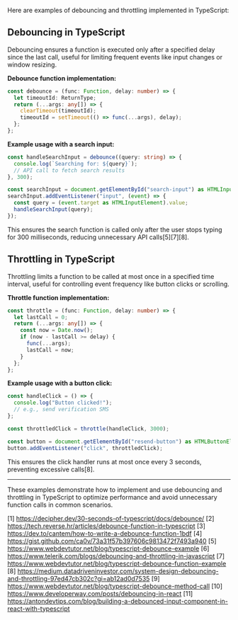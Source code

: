 Here are examples of debouncing and throttling implemented in TypeScript:

## Debouncing in TypeScript

Debouncing ensures a function is executed only after a specified delay since the last call, useful for limiting frequent
events like input changes or window resizing.

**Debounce function implementation:**

```typescript
const debounce = (func: Function, delay: number) => {
  let timeoutId: ReturnType;
  return (...args: any[]) => {
    clearTimeout(timeoutId);
    timeoutId = setTimeout(() => func(...args), delay);
  };
};
```

**Example usage with a search input:**

```typescript
const handleSearchInput = debounce((query: string) => {
  console.log(`Searching for: ${query}`);
  // API call to fetch search results
}, 300);

const searchInput = document.getElementById("search-input") as HTMLInputElement;
searchInput.addEventListener("input", (event) => {
  const query = (event.target as HTMLInputElement).value;
  handleSearchInput(query);
});
```

This ensures the search function is called only after the user stops typing for 300 milliseconds, reducing unnecessary API
calls[5][7][8].

## Throttling in TypeScript

Throttling limits a function to be called at most once in a specified time interval, useful for controlling event frequency
like button clicks or scrolling.

**Throttle function implementation:**

```typescript
const throttle = (func: Function, delay: number) => {
  let lastCall = 0;
  return (...args: any[]) => {
    const now = Date.now();
    if (now - lastCall >= delay) {
      func(...args);
      lastCall = now;
    }
  };
};
```

**Example usage with a button click:**

```typescript
const handleClick = () => {
  console.log("Button clicked!");
  // e.g., send verification SMS
};

const throttledClick = throttle(handleClick, 3000);

const button = document.getElementById("resend-button") as HTMLButtonElement;
button.addEventListener("click", throttledClick);
```

This ensures the click handler runs at most once every 3 seconds, preventing excessive calls[8].

---

These examples demonstrate how to implement and use debouncing and throttling in TypeScript to optimize performance and avoid
unnecessary function calls in common scenarios.

[1] https://decipher.dev/30-seconds-of-typescript/docs/debounce/ [2]
https://tech.reverse.hr/articles/debounce-function-in-typescript [3]
https://dev.to/cantem/how-to-write-a-debounce-function-1bdf [4] https://gist.github.com/ca0v/73a31f57b397606c9813472f7493a940
[5] https://www.webdevtutor.net/blog/typescript-debounce-example [6]
https://www.telerik.com/blogs/debouncing-and-throttling-in-javascript [7]
https://www.webdevtutor.net/blog/typescript-debounce-function-example [8]
https://medium.datadriveninvestor.com/system-design-debouncing-and-throttling-97ed47cb302c?gi=ab12ad0d7535 [9]
https://www.webdevtutor.net/blog/typescript-debounce-method-call [10] https://www.developerway.com/posts/debouncing-in-react
[11] https://antondevtips.com/blog/building-a-debounced-input-component-in-react-with-typescript
